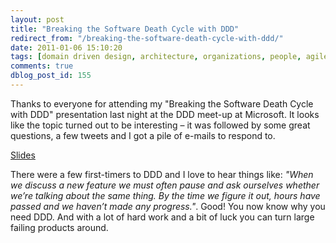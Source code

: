 ```yaml
---
layout: post
title: "Breaking the Software Death Cycle with DDD"
redirect_from: "/breaking-the-software-death-cycle-with-ddd/"
date: 2011-01-06 15:10:20
tags: [domain driven design, architecture, organizations, people, agile]
comments: true
dblog_post_id: 155
---
```

Thanks to everyone for attending my "Breaking the Software Death Cycle with DDD" presentation last night at the DDD meet-up at Microsoft. It looks like the topic turned out to be interesting – it was followed by some great questions, a few tweets and I got a pile of e-mails to respond to.

[Slides](https://www.slideshare.net/dblockdotorg/breaking-the-software-death-cycle-with-domaindriven-design)

There were a few first-timers to DDD and I love to hear things like: _"When we discuss a new feature we must often pause and ask ourselves whether we’re talking about the same thing. By the time we figure it out, hours have passed and we haven’t made any progress."_. Good! You now know why you need DDD. And with a lot of hard work and a bit of luck you can turn large failing products around.
